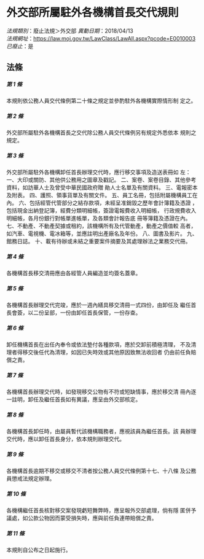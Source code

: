 # 外交部所屬駐外各機構首長交代規則

*法規類別*：廢止法規＞外交部
*異動日期*：2018/04/13  
*法規網址*：https://law.moj.gov.tw/LawClass/LawAll.aspx?pcode=E0010003
*已廢止*：是


## 法條
##### 第 1 條
本規則依公務人員交代條例第二十條之規定並參酌駐外各機構實際情形制
定之。

##### 第 2 條
外交部所屬駐外各機構首長之交代除公務人員交代條例另有規定外悉依本
規則之規定。

##### 第 3 條
外交部所屬駐外各機構卸任首長辦理交代時，應行移交事項及造送表冊如
左：
一、大印或關防、其他供公務用之圖章及戳記。
二、案卷、案卷目錄、其他參考資料，如訪華人士及曾受中華民國政府贈
    勛人士名單及有關資料。
三、電報密本及附表。
四、護照、領事貨單及有關文件。
五、員工名冊，包括附屬機構員工在內。
六、包括經管代管部分之結存款項，未經呈准銷毀之歷年會計簿籍及憑證
    ，包括現金出納登記簿，經費分類明細帳，簽證電報費收入明細帳，
    行政規費收入明細帳，各月份銀行對帳單進帳單，及各類會計報告底
    冊等簿籍及憑證在內。
七、不動產、不動產契據或租約，該機構所有及代管動產，動產之價值較
    高者，如汽車、電視機、電冰箱等，並應註明出產廠名及年份。
八、圖書及影片。
九、館務日誌。
十、載有待辦或未結之重要案件摘要及其處理辦法之業務交代冊。

##### 第 4 條
各機構首長移交清冊應由各經管人員編造並均簽名蓋章。

##### 第 5 條
各機構首長辦理交代完竣，應於一週內繕具移交清冊一式四份，由卸任及
繼任首長會簽，以二份呈部，一份由卸任首長保管，一份存查。

##### 第 6 條
卸任機構首長在出任內奉令或依法墊付各種款項，應於交卸前積極清理，
不及清理者得移交後任代為清理，如因已失時效或其他原因致無法收回者
仍由前任負賠償之責。

##### 第 7 條
各機構首長辦理交代時，如發現移交公物有不符或短缺情事，應於移交清
冊內逐一註明，卸任及繼任首長如有異議，應呈由外交部核定。

##### 第 8 條
各機構首長卸任時，由屬員暫代該機構職務者，應視該員為繼任首長。該
員辦理交代時，應以卸任首長身分，依本規則辦理交代。

##### 第 9 條
各機構首長逾期不移交或移交不清者按公務人員交代條例第十七、十八條
及公務員懲戒法規定辦理。

##### 第 10 條
各機構繼任首長核對移交案發現虧短舞弊時，應呈報外交部處理，倘有隱
匿併予議處，如公款公物因而蒙受損失時，應與前任負連帶賠償之責。

##### 第 11 條
本規則自公布之日起施行。


